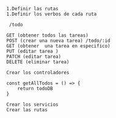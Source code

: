 
    1.Definir las rutas
    1.Definir los verbos de cada ruta

     /todo

    GET (obtener todos las tareas)
    POST (crear una nueva tarea) /todo/:id
    GET (obtener  una tarea en especifico)
    PUT (editar tarea )
    PATCH (editar tarea)
    DELETE (eliminar tarea)

    Crear los controladores

    const getAllTodos = () => {
        return todoDB
    }

    Crear los servicios
    Crear las rutas
